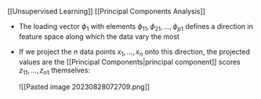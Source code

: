 [[Unsupervised Learning]] [[Principal Components Analysis]]

- The loading vector $\phi_1$ with elements $\phi_{11}, \phi_{21}, \dots, \phi_{p1}$ defines a direction in feature space along which the data vary the most
- If we project the $n$ data points $x_1, \dots, x_n$ onto this direction, the projected values are the [[Principal Components|principal component]] scores $z_{11}, \dots, z_{n1}$ themselves:

  ![[Pasted image 20230828072709.png]]
  
